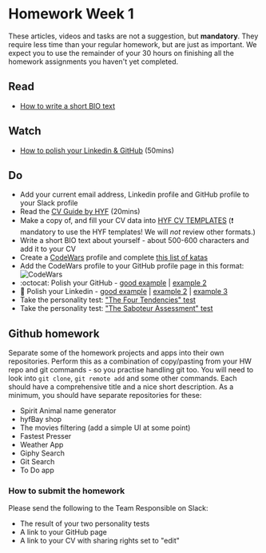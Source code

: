 # Homework Week 1

These articles, videos and tasks are not a suggestion, but **mandatory**. They require less time than your regular homework, but are just as important. We expect you to use the remainder of your 30 hours on finishing all the homework assignments you haven't yet completed.

## Read

- [How to write a short BIO text](https://business.tutsplus.com/tutorials/how-to-write-a-short-bio--cms-30643)

## Watch

- [How to polish your Linkedin & GitHub](https://www.youtube.com/watch?v=c_bPIFiWUpI) (50mins)

## Do

- Add your current email address, Linkedin profile and GitHub profile to your Slack profile
- Read the [CV Guide by HYF](https://github.com/HackYourFuture-CPH/yourpersonalbrand/blob/main/yourcurriculum.md) (20mins)
- Make a copy of, and fill your CV data into [HYF CV TEMPLATES](https://docs.google.com/presentation/d/1hcKvyIOLnXtDXqEu554_xaC7EzuRAPNTqYbIDMAvoQA/copy) (❗️ mandatory to use the HYF templates! We will _not_ review other formats.)
- Write a short BIO text about yourself - about 500-600 characters and add it to your CV
- Create a [CodeWars](https://www.codewars.com/) profile and complete [this list of katas](https://www.codewars.com/collections/hyf-js)
- Add the CodeWars profile to your GitHub profile page in this format: ![CodeWars](https://www.codewars.com/users/Sana-Shabeel/badges/micro)
- :octocat: Polish your GitHub - [good example](https://github.com/danJecu) | [example 2](https://github.com/Sana-Shabeel)
- :large_blue_diamond: Polish your Linkedin - [good example](https://www.linkedin.com/in/alex-sudar/) | [example 2](https://www.linkedin.com/in/remyamm/) | [example 3](https://www.linkedin.com/in/saloumehsarabi/)
- Take the personality test: ["The Four Tendencies" test](https://gretchenrubin.com/four-tendencies/)
- Take the personality test: ["The Saboteur Assessment" test](https://assessment.positiveintelligence.com/saboteur/overview)

## Github homework

Separate some of the homework projects and apps into their own repositories. Perform this as a combination of copy/pasting from your HW repo and git commands - so you practise handling git too. You will need to look into `git clone`, `git remote add` and some other commands.
Each should have a comprehensive title and a nice short description. As a minimum, you should have separate repositories for these:

- Spirit Animal name generator
- hyfBay shop
- The movies filtering (add a simple UI at some point)
- Fastest Presser
- Weather App
- Giphy Search
- Git Search
- To Do app

### How to submit the homework

Please send the following to the Team Responsible on Slack:

- The result of your two personality tests
- A link to your GitHub page
- A link to your CV with sharing rights set to "edit"
